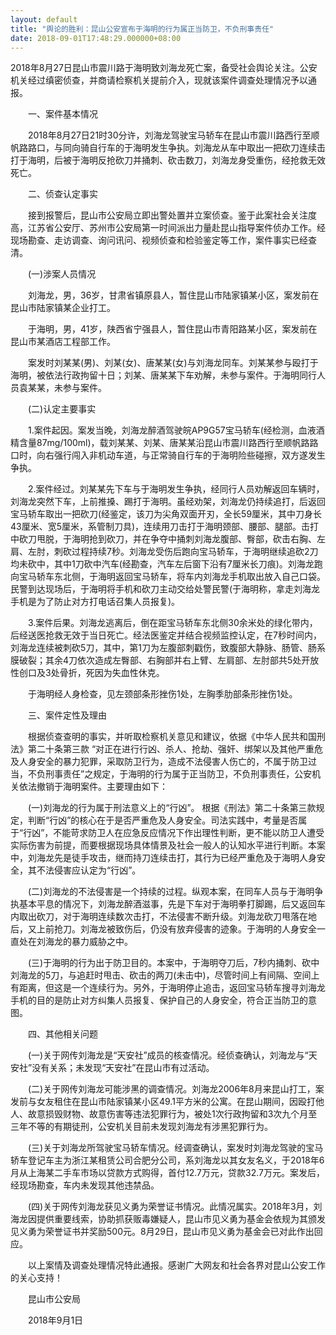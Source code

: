 ```yaml
---
layout: default
title: "舆论的胜利：昆山公安宣布于海明的行为属正当防卫，不负刑事责任"
date: 2018-09-01T17:48:29.000000+08:00
---
```


2018年8月27日昆山市震川路于海明致刘海龙死亡案，备受社会舆论关注。公安机关经过缜密侦查，并商请检察机关提前介入，现就该案件调查处理情况予以通报。


　　一、案件基本情况


　　2018年8月27日21时30分许，刘海龙驾驶宝马轿车在昆山市震川路西行至顺帆路路口，与同向骑自行车的于海明发生争执。刘海龙从车中取出一把砍刀连续击打于海明，后被于海明反抢砍刀并捅刺、砍击数刀，刘海龙身受重伤，经抢救无效死亡。


　　二、侦查认定事实


　　接到报警后，昆山市公安局立即出警处置并立案侦查。鉴于此案社会关注度高，江苏省公安厅、苏州市公安局第一时间派出力量赴昆山指导案件侦办工作。经现场勘查、走访调查、询问讯问、视频侦查和检验鉴定等工作，案件事实已经查清。


　　(一)涉案人员情况


　　刘海龙，男，36岁，甘肃省镇原县人，暂住昆山市陆家镇某小区，案发前在昆山市陆家镇某企业打工。


　　于海明，男，41岁，陕西省宁强县人，暂住昆山市青阳路某小区，案发前在昆山市某酒店工程部工作。


　　案发时刘某某(男)、刘某(女)、唐某某(女)与刘海龙同车。刘某某参与殴打于海明，被依法行政拘留十日；刘某、唐某某下车劝解，未参与案件。于海明同行人员袁某某，未参与案件。


　　(二)认定主要事实


　　1.案件起因。案发当晚，刘海龙醉酒驾驶皖AP9G57宝马轿车(经检测，血液酒精含量87mg/100ml)，载刘某某、刘某、唐某某沿昆山市震川路西行至顺帆路路口时，向右强行闯入非机动车道，与正常骑自行车的于海明险些碰擦，双方遂发生争执。


　　2.案件经过。刘某某先下车与于海明发生争执，经同行人员劝解返回车辆时，刘海龙突然下车，上前推搡、踢打于海明。虽经劝架，刘海龙仍持续追打，后返回宝马轿车取出一把砍刀(经鉴定，该刀为尖角双面开刃，全长59厘米，其中刀身长43厘米、宽5厘米，系管制刀具)，连续用刀击打于海明颈部、腰部、腿部。击打中砍刀甩脱，于海明抢到砍刀，并在争夺中捅刺刘海龙腹部、臀部，砍击右胸、左肩、左肘，刺砍过程持续7秒。刘海龙受伤后跑向宝马轿车，于海明继续追砍2刀均未砍中，其中1刀砍中汽车(经勘查，汽车左后窗下沿有7厘米长刀痕)。刘海龙跑向宝马轿车东北侧，于海明返回宝马轿车，将车内刘海龙手机取出放入自己口袋。民警到达现场后，于海明将手机和砍刀主动交给处警民警(于海明称，拿走刘海龙手机是为了防止对方打电话召集人员报复)。


　　3.案件后果。刘海龙逃离后，倒在距宝马轿车东北侧30余米处的绿化带内，后经送医抢救无效于当日死亡。经法医鉴定并结合视频监控认定，在7秒时间内，刘海龙连续被刺砍5刀，其中，第1刀为左腹部刺戳伤，致腹部大静脉、肠管、肠系膜破裂；其余4刀依次造成左臀部、右胸部并右上臂、左肩部、左肘部共5处开放性创口及3处骨折，死因为失血性休克。


　　于海明经人身检查，见左颈部条形挫伤1处，左胸季肋部条形挫伤1处。


　　三、案件定性及理由


　　根据侦查查明的事实，并听取检察机关意见和建议，依据《中华人民共和国刑法》第二十条第三款 “对正在进行行凶、杀人、抢劫、强奸、绑架以及其他严重危及人身安全的暴力犯罪，采取防卫行为，造成不法侵害人伤亡的，不属于防卫过当，不负刑事责任”之规定，于海明的行为属于正当防卫，不负刑事责任，公安机关依法撤销于海明案件。主要理由如下：


　　(一)刘海龙的行为属于刑法意义上的“行凶”。 根据《刑法》第二十条第三款规定，判断“行凶”的核心在于是否严重危及人身安全。司法实践中，考量是否属于“行凶”，不能苛求防卫人在应急反应情况下作出理性判断，更不能以防卫人遭受实际伤害为前提，而要根据现场具体情景及社会一般人的认知水平进行判断。本案中，刘海龙先是徒手攻击，继而持刀连续击打，其行为已经严重危及于海明人身安全，其不法侵害应认定为“行凶”。


　　(二)刘海龙的不法侵害是一个持续的过程。纵观本案，在同车人员与于海明争执基本平息的情况下，刘海龙醉酒滋事，先是下车对于海明拳打脚踢，后又返回车内取出砍刀，对于海明连续数次击打，不法侵害不断升级。刘海龙砍刀甩落在地后，又上前抢刀。刘海龙被致伤后，仍没有放弃侵害的迹象。于海明的人身安全一直处在刘海龙的暴力威胁之中。


　　(三)于海明的行为出于防卫目的。本案中，于海明夺刀后，7秒内捅刺、砍中刘海龙的5刀，与追赶时甩击、砍击的两刀(未击中)，尽管时间上有间隔、空间上有距离，但这是一个连续行为。另外，于海明停止追击，返回宝马轿车搜寻刘海龙手机的目的是防止对方纠集人员报复、保护自己的人身安全，符合正当防卫的意图。


　　四、其他相关问题


　　(一)关于网传刘海龙是“天安社”成员的核查情况。经侦查确认，刘海龙与“天安社”没有关系；未发现“天安社”在昆山市有过活动。


　　(二)关于网传刘海龙可能涉黑的调查情况。刘海龙2006年8月来昆山打工，案发前与女友租住在昆山市陆家镇某小区49.1平方米的公寓。在昆山期间，因殴打他人、故意损毁财物、故意伤害等违法犯罪行为，被处1次行政拘留和3次九个月至三年不等的有期徒刑，公安机关目前未发现刘海龙有涉黑犯罪行为。


　　(三)关于刘海龙所驾驶宝马轿车情况。经调查确认，案发时刘海龙驾驶的宝马轿车登记车主为浙江某租赁公司合肥分公司，系刘海龙以其女友名义，于2018年6月从上海某二手车市场以贷款方式购得，首付12.7万元，贷款32.7万元。案发后，经现场勘查，车内未发现其他违禁品。


　　(四)关于网传刘海龙获见义勇为荣誉证书情况。此情况属实。2018年3月，刘海龙因提供重要线索，协助抓获贩毒嫌疑人，昆山市见义勇为基金会依规为其颁发见义勇为荣誉证书并奖励500元。8月29日，昆山市见义勇为基金会已对此作出回应。


　　以上案情及调查处理情况特此通报。感谢广大网友和社会各界对昆山公安工作的关心支持！


　　昆山市公安局


　　2018年9月1日

